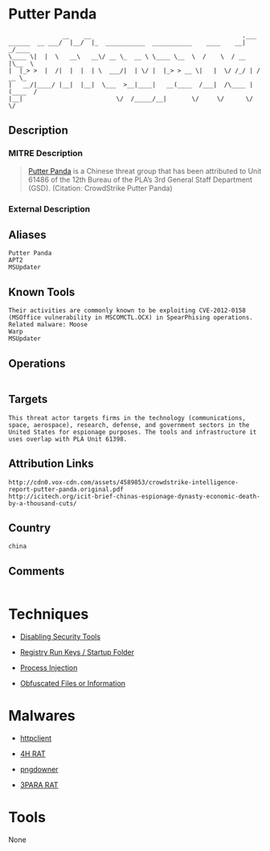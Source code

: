 
# Putter Panda

```
               __    __                                          .___       
______  __ ___/  |__/  |_  ___________  ___________    ____    __| _/____   
\____ \|  |  \   __\   __\/ __ \_  __ \ \____ \__  \  /    \  / __ |\__  \  
|  |_> >  |  /|  |  |  | \  ___/|  | \/ |  |_> > __ \|   |  \/ /_/ | / __ \_
|   __/|____/ |__|  |__|  \___  >__|____|   __(____  /___|  /\____ |(____  /
|__|                          \/  /_____/__|       \/     \/      \/     \/ 

```

## Description

### MITRE Description

> [Putter Panda](https://attack.mitre.org/groups/G0024) is a Chinese threat group that has been attributed to Unit 61486 of the 12th Bureau of the PLA’s 3rd General Staff Department (GSD). (Citation: CrowdStrike Putter Panda)

### External Description

> 

## Aliases

```
Putter Panda
APT2
MSUpdater
```

## Known Tools

```
Their activities are commonly known to be exploiting CVE-2012-0158 (MSOffice vulnerability in MSCOMCTL.OCX) in SpearPhising operations. Related malware: Moose
Warp
MSUpdater
```

## Operations

```

```

## Targets

```
This threat actor targets firms in the technology (communications, space, aerospace), research, defense, and government sectors in the United States for espionage purposes. The tools and infrastructure it uses overlap with PLA Unit 61398.
```

## Attribution Links

```
http://cdn0.vox-cdn.com/assets/4589853/crowdstrike-intelligence-report-putter-panda.original.pdf
http://icitech.org/icit-brief-chinas-espionage-dynasty-economic-death-by-a-thousand-cuts/
```

## Country

```
china
```

## Comments

```

```

# Techniques


* [Disabling Security Tools](../techniques/Disabling-Security-Tools.md)

* [Registry Run Keys / Startup Folder](../techniques/Registry-Run-Keys---Startup-Folder.md)
    
* [Process Injection](../techniques/Process-Injection.md)
    
* [Obfuscated Files or Information](../techniques/Obfuscated-Files-or-Information.md)
    

# Malwares


* [httpclient](../malwares/httpclient.md)

* [4H RAT](../malwares/4H-RAT.md)
    
* [pngdowner](../malwares/pngdowner.md)
    
* [3PARA RAT](../malwares/3PARA-RAT.md)
    

# Tools

None
